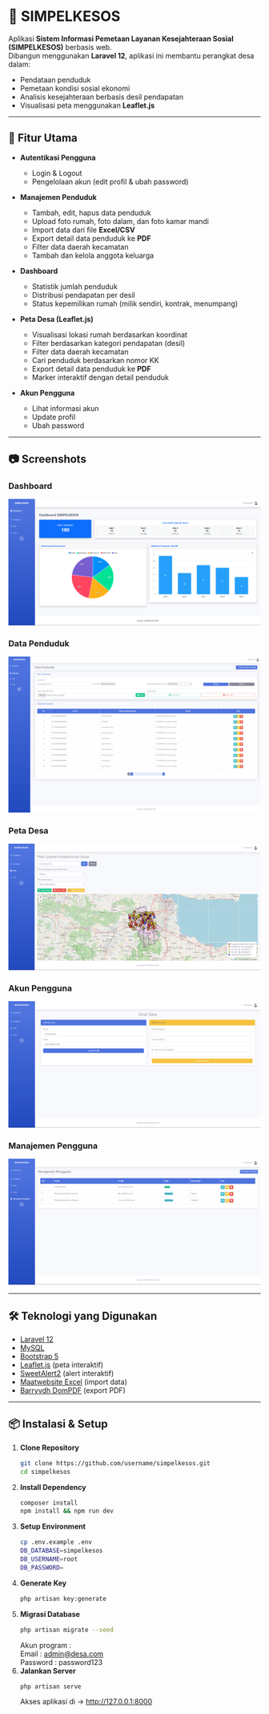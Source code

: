 # 🏡 SIMPELKESOS

Aplikasi **Sistem Informasi Pemetaan Layanan Kesejahteraan Sosial (SIMPELKESOS)** berbasis web.  
Dibangun menggunakan **Laravel 12**, aplikasi ini membantu perangkat desa dalam:  
- Pendataan penduduk  
- Pemetaan kondisi sosial ekonomi  
- Analisis kesejahteraan berbasis desil pendapatan  
- Visualisasi peta menggunakan **Leaflet.js**  

---

## 🚀 Fitur Utama
- **Autentikasi Pengguna**
  - Login & Logout
  - Pengelolaan akun (edit profil & ubah password)

- **Manajemen Penduduk**
  - Tambah, edit, hapus data penduduk
  - Upload foto rumah, foto dalam, dan foto kamar mandi
  - Import data dari file **Excel/CSV**
  - Export detail data penduduk ke **PDF**
  - Filter data daerah kecamatan
  - Tambah dan kelola anggota keluarga

- **Dashboard**
  - Statistik jumlah penduduk
  - Distribusi pendapatan per desil
  - Status kepemilikan rumah (milik sendiri, kontrak, menumpang)

- **Peta Desa (Leaflet.js)**
  - Visualisasi lokasi rumah berdasarkan koordinat
  - Filter berdasarkan kategori pendapatan (desil)
  - Filter data daerah kecamatan
  - Cari penduduk berdasarkan nomor KK
  - Export detail data penduduk ke **PDF**
  - Marker interaktif dengan detail penduduk

- **Akun Pengguna**
  - Lihat informasi akun
  - Update profil
  - Ubah password

---

## 📷 Screenshots

### Dashboard
![Dashboard](public/screenshots/dashboard.png)

### Data Penduduk
![Data Penduduk](public/screenshots/penduduk.png)

### Peta Desa
![Peta Desa](public/screenshots/peta.png)

### Akun Pengguna
![Akun Pengguna](public/screenshots/akun.png)

### Manajemen Pengguna
![Manajemen Pengguna](public/screenshots/pengguna.png)

---

## 🛠️ Teknologi yang Digunakan
- [Laravel 12](https://laravel.com/)
- [MySQL](https://www.mysql.com/)
- [Bootstrap 5](https://getbootstrap.com/)
- [Leaflet.js](https://leafletjs.com/) (peta interaktif)
- [SweetAlert2](https://sweetalert2.github.io/) (alert interaktif)
- [Maatwebsite Excel](https://docs.laravel-excel.com/) (import data)
- [Barryvdh DomPDF](https://github.com/barryvdh/laravel-dompdf) (export PDF)

---


## 📦 Instalasi & Setup

1. **Clone Repository**
   ```bash
   git clone https://github.com/username/simpelkesos.git
   cd simpelkesos
2. **Install Dependency**
   ```bash
   composer install
   npm install && npm run dev
3. **Setup Environment**
   ```bash
   cp .env.example .env
   DB_DATABASE=simpelkesos
   DB_USERNAME=root
   DB_PASSWORD=
4. **Generate Key**
   ```bash
   php artisan key:generate
5. **Migrasi Database**
   ```bash
   php artisan migrate --seed
   ```
   Akun program : </br>
   Email    : admin@desa.com </br>
   Password : password123
6. **Jalankan Server**
   ```bash
   php artisan serve
   ```
   Akses aplikasi di -> http://127.0.0.1:8000



